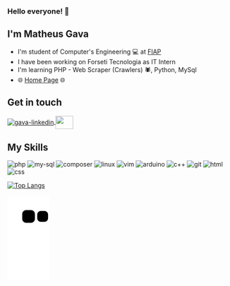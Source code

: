 ### Hello everyone! 👊
## I'm Matheus Gava
- I'm student of Computer's Engineering 💻 at [FIAP](https://www.fiap.com.br/)
- I have been working on Forseti Tecnologia as IT Intern
- I'm learning PHP - Web Scraper (Crawlers) 🕷️, Python, MySql
- 🌐 [Home Page](https://mtgava.github.io/home_page/) 🌐

## Get in touch
<a href="https://www.linkedin.com/in/matheus-gava-silva/" target="_blank">
  <img align="center" alt="gava-linkedin" height="30" width="40" src="https://cdn.jsdelivr.net/gh/devicons/devicon/icons/linkedin/linkedin-original.svg">
</a> <a href="mailto:matheus.gava3@gmail.com" target="_blank">
  <img align="center" alt"gava-email" height="30" width="40" src="https://cdn.jsdelivr.net/gh/devicons/devicon/icons/google/google-original.svg">
</a>

## My Skills
<img src="https://cdn.jsdelivr.net/gh/devicons/devicon/icons/php/php-original.svg" alt="php" witdh="40" height="40" style="max-width:100%;"></img>
<img src="https://cdn.jsdelivr.net/gh/devicons/devicon/icons/mysql/mysql-original-wordmark.svg" alt="my-sql" witdh="40" height="40" style="max-width:100%;"></img>
<img src="https://cdn.jsdelivr.net/gh/devicons/devicon/icons/composer/composer-original.svg" alt="composer" witdh="40" height="40" style="max-width:100%;"></img>
<img src="https://cdn.jsdelivr.net/gh/devicons/devicon/icons/linux/linux-original.svg" alt="linux" witdh="40" height="40" style="max-width:100%;"></img>
<img src="https://cdn.jsdelivr.net/gh/devicons/devicon/icons/vim/vim-original.svg" alt="vim" witdh="40" height="40" style="max-width:100%;"></img>
<img src="https://cdn.jsdelivr.net/gh/devicons/devicon/icons/arduino/arduino-original.svg" alt="arduino" witdh="40" height="40" style="max-width:100%;"></img>
<img src="https://cdn.jsdelivr.net/gh/devicons/devicon/icons/cplusplus/cplusplus-original.svg" alt="c++" witdh="40" height="40" style="max-width:100%;"></img>
<img src="https://cdn.jsdelivr.net/gh/devicons/devicon/icons/git/git-original.svg" alt="git" witdh="40" height="40" style="max-width:100%;"></img>
<img src="https://cdn.jsdelivr.net/gh/devicons/devicon/icons/html5/html5-original.svg" alt="html" witdh="40" height="40" style="max-width:100%;"></img>
<img src="https://cdn.jsdelivr.net/gh/devicons/devicon/icons/css3/css3-original.svg" alt="css" witdh="40" height="40" style="max-width:100%;"></img>

[![Top Langs](https://github-readme-stats.vercel.app/api/top-langs/?username=MTGava&layout=compact&theme=react)](https://github.com/MTGava/github-readme-stats)

![Snake animation](https://github.com/rafaballerini/rafaballerini/blob/output/github-contribution-grid-snake.svg)

